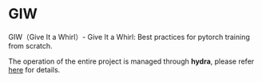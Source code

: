 # GIW
GIW（Give It a Whirl）- Give It a Whirl: Best practices for pytorch training from scratch.

The operation of the entire project is managed through **hydra**, please refer [here](https://hydra.cc/docs/intro/) for details.
